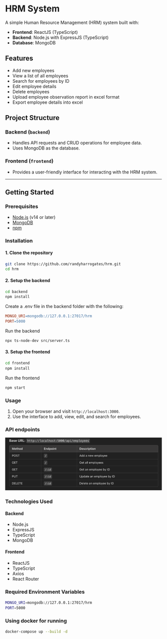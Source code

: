 # HRM System

A simple Human Resource Management (HRM) system built with:

- **Frontend**: ReactJS (TypeScript)
- **Backend**: Node.js with ExpressJS (TypeScript)
- **Database**: MongoDB

## Features

- Add new employees
- View a list of all employees
- Search for employees by ID
- Edit employee details
- Delete employees
- Upload employee observation report in excel format
- Export employee details into excel

## Project Structure

### Backend (`backend`)

- Handles API requests and CRUD operations for employee data.
- Uses MongoDB as the database.

### Frontend (`frontend`)

- Provides a user-friendly interface for interacting with the HRM system.

---

## Getting Started

### Prerequisites

- [Node.js](https://nodejs.org/) (v14 or later)
- [MongoDB](https://www.mongodb.com/)
- [npm](https://www.npmjs.com/)

### Installation

#### 1. Clone the repository

```bash
git clone https://github.com/randyharrogates/hrm.git
cd hrm
```

#### 2. Setup the backend

```bash
cd backend
npm install
```

Create a .env file in the backend folder with the following:

```makefile
MONGO_URI=mongodb://127.0.0.1:27017/hrm
PORT=5000
```

Run the backend

```bash
npx ts-node-dev src/server.ts
```

#### 3. Setup the frontend

```bash
cd frontend
npm install
```

Run the frontend

```bash
npm start
```

### Usage

1. Open your browser and visit ```http://localhost:3000```.
2. Use the interface to add, view, edit, and search for employees.

### API endpoints

![alt text](image.png)

### Technologies Used

#### Backend

- Node.js
- ExpressJS
- TypeScript
- MongoDB

#### Frontend

- ReactJS
- TypeScript
- Axios
- React Router

### Required Environment Variables

```bash
MONGO_URI=mongodb://127.0.0.1:27017/hrm
PORT=5000
```

### Using docker for running

```bash
docker-compose up --build -d
